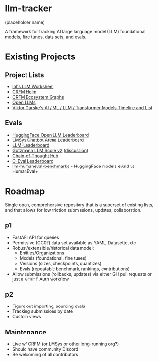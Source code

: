 # llm-tracker
(placeholder name)

A framework for tracking AI large language model (LLM) foundational models, fine tunes, data sets, and evals.

# Existing Projects

## Project Lists
* [lhl's LLM Worksheet](https://docs.google.com/spreadsheets/d/1kT4or6b0Fedd-W_jMwYpb63e1ZR3aePczz3zlbJW-Y4/edit#gid=741531996)
* [CRFM Helm](https://crfm.stanford.edu/helm/)
* [CRFM Ecosystem Graphs](https://crfm.stanford.edu/ecosystem-graphs/)
* [Open LLMs](https://crfm.stanford.edu/ecosystem-graphs/)
* [Viktor Garske's AI / ML / LLM / Transformer Models Timeline and List](https://ai.v-gar.de/ml/transformer/timeline/)

## Evals
* [HuggingFace Open LLM Leaderboard](https://huggingface.co/spaces/HuggingFaceH4/open_llm_leaderboard)
* [LMSys Chatbot Arena Leaderboard](https://chat.lmsys.org/?leaderboard)
* [LLM-Leaderboard](https://llm-leaderboard.streamlit.app/)
* [Gotzmann LLM Score v2](https://docs.google.com/spreadsheets/d/1ikqqIaptv2P4_15Ytzro46YysCldKY7Ub2wcX5H1jCQ/edit#gid=0) ([discussion](https://www.reddit.com/r/LocalLLaMA/comments/13wvd0j/llm_score_v2_modern_models_tested_by_human/))
* [Chain-of-Thought Hub](https://github.com/FranxYao/chain-of-thought-hub)
* [C-Eval Leaderboard](https://cevalbenchmark.com/static/leaderboard.html)
* [llm-humaneval-benchmarks](https://github.com/my-other-github-account/llm-humaneval-benchmarks) - HuggingFace models evald vs HumanEval+


# Roadmap
Single open, comprehensive repository that is a superset of existing lists, and that allows for low friction submissions, updates, collaboration.

## p1
* FastAPI API for queries
* Permissive (CC0?) data set available as YAML, Datasette, etc
* Robust/extensible/historical data model:
  * Entities/Organizations
  * Models (foundational, fine tunes)
  * Versions (sizes, checkpoints, quantizes)
  * Evals (repeatable benchmark, rankings, contributions)
* Allow submissions (rollbacks, updates) via either GH pull requests or just a GH/HF Auth workflow

## p2
* Figure out importing, sourcing evals
* Tracking submissions by date
* Custom views

## Maintenance
* Live w/ CRFM (or LMSys or other long-running org?)
* Should have community Discord
* Be welcoming of all contributors
